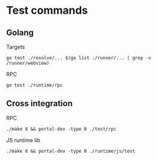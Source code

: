 # Test commands

## Golang

Targets

```shell
go test ./resolve/... $(go list ./runner/... | grep -v /runner/webview)
```

RPC

```shell
go test ./runtime/rpc
```

## Cross integration

RPC

```shell
./make 8 && portal-dev -type 0 ./test/rpc
```

JS runtime lib

```shell
./make 8 && portal-dev -type 0 ./runtime/js/test
```
